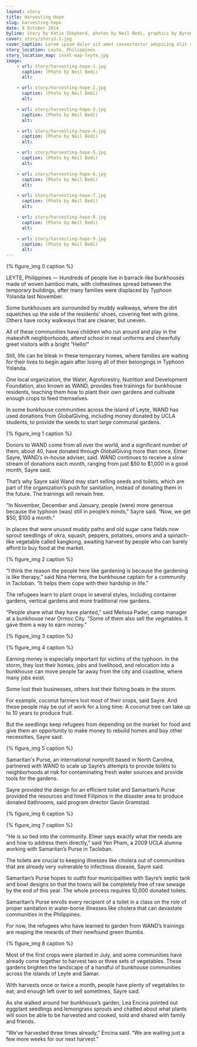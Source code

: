 ```yaml
---
layout: story
title: Harvesting Hope
slug: harvesting-hope
date: 8 October 2014
byline: Story by Katie Shepherd, photos by Neil Bedi, graphics by Byron Lutz
cover: story/story3.1.jpg
cover_caption: Lorem ipsum dolor sit amet consectectur adspicing elit sed do eisumod.
story_location: Leyte, Philippines
story_location_map: inset-map-leyte.jpg
image:
    - url: story/harvesting-hope-1.jpg
      caption: (Photo by Neil Bedi)
      alt: 

    - url: story/harvesting-hope-2.jpg
      caption: (Photo by Neil Bedi)
      alt: 

    - url: story/harvesting-hope-3.jpg
      caption: (Photo by Neil Bedi)
      alt: 

    - url: story/harvesting-hope-4.jpg
      caption: (Photo by Neil Bedi)
      alt: 

    - url: story/harvesting-hope-5.jpg
      caption: (Photo by Neil Bedi)
      alt: 

    - url: story/harvesting-hope-6.jpg
      caption: (Photo by Neil Bedi)
      alt: 

    - url: story/harvesting-hope-7.jpg
      caption: (Photo by Neil Bedi)
      alt: 

    - url: story/harvesting-hope-8.jpg
      caption: (Photo by Neil Bedi)
      alt: 

    - url: story/harvesting-hope-9.jpg
      caption: (Photo by Neil Bedi)
      alt: 
---
```


{% figure_img 0 caption %}

LEYTE, Philippines — Hundreds of people live in barrack-like bunkhouses made of woven bamboo mats, with clotheslines spread between the temporary buildings, after many families were displaced by Typhoon Yolanda last November.

Some bunkhouses are surrounded by muddy walkways, where the dirt squelches up the side of the residents’ shoes, covering feet with grime. Others have rocky walkways that are cleaner, but uneven.

All of these communities have children who run around and play in the makeshift neighborhoods, attend school in neat uniforms and cheerfully greet visitors with a bright “Hello!” 

Still, life can be bleak in these temporary homes, where families are waiting for their lives to begin again after losing all of their belongings in Typhoon Yolanda.

One local organization, the Water, Agroforestry, Nutrition and Development Foundation, also known as WAND, provides free trainings for bunkhouse residents, teaching them how to plant their own gardens and cultivate enough crops to feed themselves.

In some bunkhouse communities across the island of Leyte, WAND has used donations from GlobalGiving, including money donated by UCLA students, to provide the seeds to start large communal gardens.

{% figure_img 1 caption %}

Donors to WAND come from all over the world, and a significant number of them, about 40, have donated through GlobalGiving more than once, Elmer Sayre, WAND’s in-house adviser, said. WAND continues to receive a slow stream of donations each month, ranging from just $50 to $1,000 in a good month, Sayre said.

That’s why Sayre said Wand may start selling seeds and toilets, which are part of the organization’s push for sanitation, instead of donating them in the future. The trainings will remain free.

“In November, December and January, people (were) more generous because the typhoon (was) still in people’s minds,” Sayre said. “Now, we get $50, $100 a month.”

In places that were unused muddy paths and old sugar cane fields now sprout seedlings of okra, squash, peppers, potatoes, onions and a spinach-like vegetable called kangkong, awaiting harvest by people who can barely afford to buy food at the market. 

{% figure_img 2 caption %}

“I think the reason the people here like gardening is because the gardening is like therapy,” said Nina Herrera, the bunkhouse captain for a community in Tacloban. “It helps them cope with their hardship in life.”

The refugees learn to plant crops in several styles, including container gardens, vertical gardens and more traditional row gardens. 

“People share what they have planted,” said Melissa Pader, camp manager at a bunkhouse near Ormoc City. “Some of them also sell the vegetables. It gave them a way to earn money.” 

{% figure_img 3 caption %}

{% figure_img 4 caption %}

Earning money is especially important for victims of the typhoon. In the storm, they lost their homes, jobs and livelihood, and relocation into a bunkhouse can move people far away from the city and coastline, where many jobs exist. 

Some lost their businesses, others lost their fishing boats in the storm. 

For example, coconut farmers lost most of their crops, said Sayre. And these people may be out of work for a long time: A coconut tree can take up to 10 years to produce fruit.

But the seedlings keep refugees from depending on the market for food and give them an opportunity to make money to rebuild homes and buy other necessities, Sayre said. 

{% figure_img 5 caption %}

Samaritan's Purse, an international nonprofit based in North Carolina, partnered with WAND to scale up Sayre’s attempts to provide toilets to neighborhoods at risk for contaminating fresh water sources and provide tools for the gardens. 

Sayre provided the design for an efficient toilet and Samaritan’s Purse provided the resources and hired Filipinos in the disaster area to produce donated bathrooms, said program director Gavin Gramstad. 

{% figure_img 6 caption %}

{% figure_img 7 caption %}

“He is so tied into the community. Elmer says exactly what the needs are and how to address them directly,” said Yen Pham, a 2009 UCLA alumna working with Samaritan’s Purse in Tacloban. 

The toilets are crucial to keeping illnesses like cholera out of communities that are already very vulnerable to infectious disease, Sayre said. 

Samaritan’s Purse hopes to outfit four municipalities with Sayre’s septic tank and bowl designs so that the towns will be completely free of raw sewage by the end of this year. The whole process requires 10,000 donated toilets. 

Samaritan’s Purse enrolls every recipient of a toilet in a class on the role of proper sanitation in water-borne illnesses like cholera that can devastate communities in the Philippines. 

For now, the refugees who have learned to garden from WAND’s trainings are reaping the rewards of their newfound green thumbs. 

{% figure_img 8 caption %}

Most of the first crops were planted in July, and some communities have already come together to harvest two or three sets of vegetables. These gardens brighten the landscape of a handful of bunkhouse communities across the islands of Leyte and Samar. 

With harvests once or twice a month, people have plenty of vegetables to eat, and enough left over to sell sometimes, Sayre said.

As she walked around her bunkhouse’s garden, Lea Encina pointed out eggplant seedlings and lemongrass sprouts and chatted about what plants will soon be able to be harvested and cooked, sold and shared with family and friends. 

“We’ve harvested three times already,” Encina said. “We are waiting just a few more weeks for our next harvest.” 
